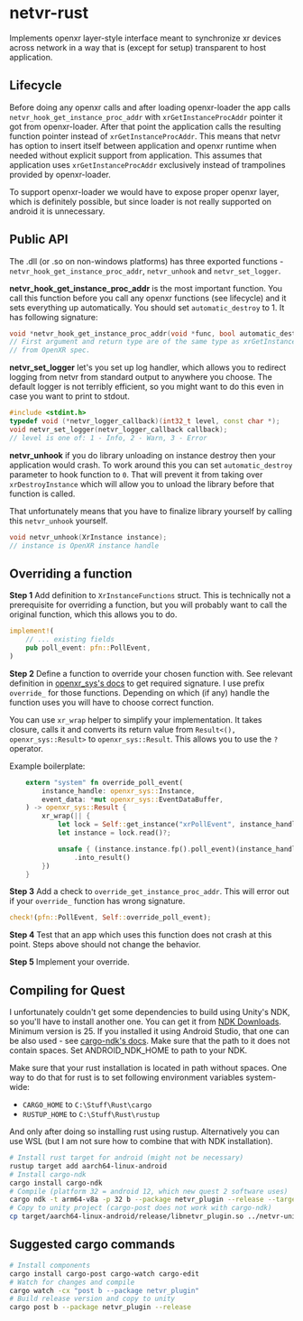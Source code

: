 # netvr-rust

Implements openxr layer-style interface meant to synchronize xr devices across network in a way that is (except for setup) transparent to host application.

## Lifecycle

Before doing any openxr calls and after loading openxr-loader the app calls `netvr_hook_get_instance_proc_addr` with `xrGetInstanceProcAddr` pointer it got from openxr-loader.
After that point the application calls the resulting function pointer instead of `xrGetInstanceProcAddr`. This means that netvr has option to insert itself between application and openxr runtime when needed without explicit support from application. This assumes that application uses `xrGetInstanceProcAddr` exclusively instead of trampolines provided by openxr-loader.

To support openxr-loader we would have to expose proper openxr layer, which is definitely possible, but since loader is not really supported on android it is unnecessary.

## Public API

The .dll (or .so on non-windows platforms) has three exported functions - `netvr_hook_get_instance_proc_addr`, `netvr_unhook` and `netvr_set_logger`.

**netvr_hook_get_instance_proc_addr** is the most important function. You call this function before you call any openxr functions (see lifecycle) and it sets everything up automatically. You should set `automatic_destroy` to 1. It has following signature:

```c
void *netvr_hook_get_instance_proc_addr(void *func, bool automatic_destroy);
// First argument and return type are of the same type as xrGetInstanceProcAddr
// from OpenXR spec.
```

**netvr_set_logger** let's you set up log handler, which allows you to redirect logging from netvr from standard output to anywhere you choose. The default logger is not terribly efficient, so you might want to do this even in case you want to print to stdout.

```c++
#include <stdint.h>
typedef void (*netvr_logger_callback)(int32_t level, const char *);
void netvr_set_logger(netvr_logger_callback callback);
// level is one of: 1 - Info, 2 - Warn, 3 - Error
```

**netvr_unhook** if you do library unloading on instance destroy then your application would crash. To work around this you can set `automatic_destroy` parameter to hook function to `0`. That will prevent it from taking over `xrDestroyInstance` which will allow you to unload the library before that function is called.

That unfortunately means that you have to finalize library yourself by calling this `netvr_unhook` yourself.

```c
void netvr_unhook(XrInstance instance);
// instance is OpenXR instance handle
```

## Overriding a function

**Step 1** Add definition to `XrInstanceFunctions` struct. This is technically not a prerequisite for overriding a function, but you will probably want to call the original function, which this allows you to do.

```rust
implement!(
    // ... existing fields
    pub poll_event: pfn::PollEvent,
)
```

**Step 2** Define a function to override your chosen function with. See relevant definition in [openxr_sys's docs](https://docs.rs/openxr-sys/latest/openxr_sys/pfn/index.html) to get required signature. I use prefix `override_` for those functions. Depending on which (if any) handle the function uses you will have to choose correct function.

You can use `xr_wrap` helper to simplify your implementation. It takes closure, calls it and converts its return value from `Result<(), openxr_sys::Result>` to `openxr_sys::Result`. This allows you to use the `?` operator.

Example boilerplate:

```rust
    extern "system" fn override_poll_event(
        instance_handle: openxr_sys::Instance,
        event_data: *mut openxr_sys::EventDataBuffer,
    ) -> openxr_sys::Result {
        xr_wrap(|| {
            let lock = Self::get_instance("xrPollEvent", instance_handle)?;
            let instance = lock.read()?;

            unsafe { (instance.instance.fp().poll_event)(instance_handle, event_data) }
                .into_result()
        })
    }
```

**Step 3** Add a check to `override_get_instance_proc_addr`. This will error out if your `override_` function has wrong signature.

```rust
check!(pfn::PollEvent, Self::override_poll_event);
```

**Step 4** Test that an app which uses this function does not crash at this point. Steps above should not change the behavior.

**Step 5** Implement your override.

## Compiling for Quest

I unfortunately couldn't get some dependencies to build using Unity's NDK, so
you'll have to install another one. You can get it from [NDK Downloads](https://developer.android.com/ndk/downloads). Minimum version is 25. If you installed
it using Android Studio, that one can be also used - see [cargo-ndk's docs](https://github.com/bbqsrc/cargo-ndk). Make sure that the path to it does not
contain spaces. Set ANDROID_NDK_HOME to path to your NDK.

Make sure that your rust installation is located in path without spaces. One way to do that for rust is to set following environment variables system-wide:

- `CARGO_HOME` to `C:\Stuff\Rust\cargo`
- `RUSTUP_HOME` to `C:\Stuff\Rust\rustup`

And only after doing so installing rust using rustup. Alternatively you can use WSL (but I am not sure how to combine that with NDK installation).

```bash
# Install rust target for android (might not be necessary)
rustup target add aarch64-linux-android
# Install cargo-ndk
cargo install cargo-ndk
# Compile (platform 32 = android 12, which new quest 2 software uses)
cargo ndk -t arm64-v8a -p 32 b --package netvr_plugin --release --target aarch64-linux-android
# Copy to unity project (cargo-post does not work with cargo-ndk)
cp target/aarch64-linux-android/release/libnetvr_plugin.so ../netvr-unity/Packages/cz.isbl.netvr/Runtime/Plugins/Android/arm64-v8a/libnetvr_plugin.so
```

## Suggested cargo commands

```bash
# Install components
cargo install cargo-post cargo-watch cargo-edit
# Watch for changes and compile
cargo watch -cx "post b --package netvr_plugin"
# Build release version and copy to unity
cargo post b --package netvr_plugin --release
```
